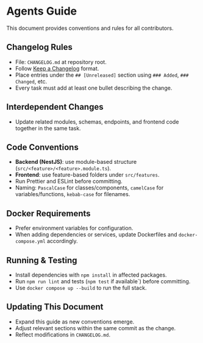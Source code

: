 # Agents Guide

This document provides conventions and rules for all contributors.

## Changelog Rules
- File: `CHANGELOG.md` at repository root.
- Follow [Keep a Changelog](https://keepachangelog.com/en/1.0.0/) format.
- Place entries under the `## [Unreleased]` section using `### Added`, `### Changed`, etc.
- Every task must add at least one bullet describing the change.

## Interdependent Changes
- Update related modules, schemas, endpoints, and frontend code together in the same task.

## Code Conventions
- **Backend (NestJS)**: use module-based structure (`src/<feature>/<feature>.module.ts`).
- **Frontend**: use feature-based folders under `src/features`.
- Run Prettier and ESLint before committing.
- Naming: `PascalCase` for classes/components, `camelCase` for variables/functions, `kebab-case` for filenames.

## Docker Requirements
- Prefer environment variables for configuration.
- When adding dependencies or services, update Dockerfiles and `docker-compose.yml` accordingly.

## Running & Testing
- Install dependencies with `npm install` in affected packages.
- Run `npm run lint` and tests (`npm test` if available`) before committing.
- Use `docker compose up --build` to run the full stack.

## Updating This Document
- Expand this guide as new conventions emerge.
- Adjust relevant sections within the same commit as the change.
- Reflect modifications in `CHANGELOG.md`.


